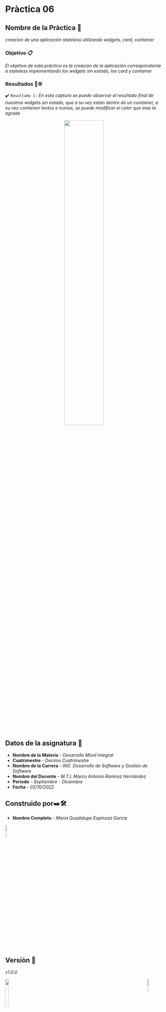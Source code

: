 


<p align="center"> <h1> Pràctica 06</h1></p>

## Nombre de la Pràctica 🚀

_creacion de una aplicaciòn stateless utilizando widgets, card, container_


### Objetivo 📋

_El objetivo de esta pràctica es la creaciòn de la aplicaciòn correspondiente a stateless implementando los widgets sin estado, los card y container_

### Resultados 🔧⚙️



:heavy_check_mark: `Resultado 1:` _En esta captura se puede observar el resultado final de nuestros widgets sin estado, que a su vez estan dentro de un container, a su vez contienen textos e iconos, se puede modificar el color que mas te agrade_

<p align="center"><img src="https://user-images.githubusercontent.com/107955084/193704621-0eed827c-2865-4781-ad21-e49b0a1f8ca8.png" width="50%"/></p>






## Datos de la asignatura 📖


* **Nombre de la Materia** - *Desarrollo Mòvil Integral*
* **Cuatrimestre** - *Decimo Cuatrimestre*
* **Nombre de la Carrera** - *ING. Desarrollo de Software y Gestiòn de Software*
* **Nombre del Docente** - *M.T.I. Marco Antonio Ramìrez Hernàndez*
* **Periodo** - *Septiembre - Diciembre*
* **Fecha** - *02/10/2022*




## Construido por✒️🛠️


* **Nombre Completo** - *Maria Guadalupe Espinoza Garcia*
<p align="left"><img src="https://user-images.githubusercontent.com/107955084/193477951-13aed67f-cab9-47f7-9a3e-a281afda8235.jpg" width="10%"/></p>

## Versiòn 📌

_v1.0.0_


<p align="left"><img src="https://user-images.githubusercontent.com/107955084/193476504-34163066-49d8-4491-b9ab-f4483c647d8e.jpeg" width="10%" align="right"><img src="https://user-images.githubusercontent.com/107955084/193477064-e11fd08e-bbf9-41d5-a065-75d38b05ce2c.jpg" width="15%"     
 />  
                     </p>

